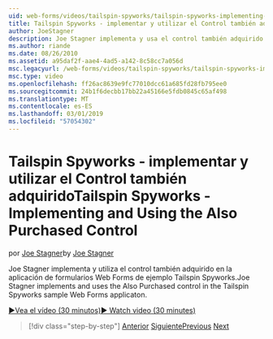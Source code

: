 ```yaml
---
uid: web-forms/videos/tailspin-spyworks/tailspin-spyworks-implementing-and-using-the-also-purchased-control
title: Tailspin Spyworks - implementar y utilizar el Control también adquirido | Microsoft Docs
author: JoeStagner
description: Joe Stagner implementa y usa el control también adquirido en la aplicación de formularios Web Forms de ejemplo Tailspin Spyworks.
ms.author: riande
ms.date: 08/26/2010
ms.assetid: a95daf2f-aae4-4ad5-a142-8c58cc7a056d
msc.legacyurl: /web-forms/videos/tailspin-spyworks/tailspin-spyworks-implementing-and-using-the-also-purchased-control
msc.type: video
ms.openlocfilehash: ff26ac8639e9fc77010dcc61a685fd28fb795ee0
ms.sourcegitcommit: 24b1f6decbb17bb22a45166e5fdb0845c65af498
ms.translationtype: MT
ms.contentlocale: es-ES
ms.lasthandoff: 03/01/2019
ms.locfileid: "57054302"
---
```

<a name="tailspin-spyworks---implementing-and-using-the-also-purchased-control"></a><span data-ttu-id="77af7-103">Tailspin Spyworks - implementar y utilizar el Control también adquirido</span><span class="sxs-lookup"><span data-stu-id="77af7-103">Tailspin Spyworks - Implementing and Using the Also Purchased Control</span></span>
====================
<span data-ttu-id="77af7-104">por [Joe Stagner](https://github.com/JoeStagner)</span><span class="sxs-lookup"><span data-stu-id="77af7-104">by [Joe Stagner](https://github.com/JoeStagner)</span></span>

<span data-ttu-id="77af7-105">Joe Stagner implementa y utiliza el control también adquirido en la aplicación de formularios Web Forms de ejemplo Tailspin Spyworks.</span><span class="sxs-lookup"><span data-stu-id="77af7-105">Joe Stagner implements and uses the Also Purchased control in the Tailspin Spyworks sample Web Forms applicaton.</span></span>

[<span data-ttu-id="77af7-106">&#9654;Vea el vídeo (30 minutos)</span><span class="sxs-lookup"><span data-stu-id="77af7-106">&#9654; Watch video (30 minutes)</span></span>](https://channel9.msdn.com/Blogs/ASP-NET-Site-Videos/tailspin-spyworks-implementing-and-using-the-also-purchased-control)

> [!div class="step-by-step"]
> <span data-ttu-id="77af7-107">[Anterior](tailspin-spyworks-creating-and-using-the-popular-products-control.md)
> [Siguiente](tailspin-spyworks-intro-ui-and-edm.md)</span><span class="sxs-lookup"><span data-stu-id="77af7-107">[Previous](tailspin-spyworks-creating-and-using-the-popular-products-control.md)
[Next](tailspin-spyworks-intro-ui-and-edm.md)</span></span>
